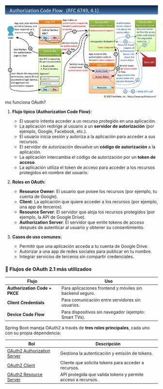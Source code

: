 ![oauth2-diagram.png](../res/oauth2-diagram.png)mo funciona OAuth?

1. **Flujo típico (Authorization Code Flow):**
    
    - El usuario intenta acceder a un recurso protegido en una aplicación.
    - La aplicación redirige al usuario a un **servidor de autorización** (por ejemplo, Google, Facebook, etc.).
    - El usuario inicia sesión y autoriza a la aplicación para acceder a sus recursos.
    - El servidor de autorización devuelve un **código de autorización** a la aplicación.
    - La aplicación intercambia el código de autorización por un **token de acceso**.
    - La aplicación utiliza el token de acceso para acceder a los recursos protegidos en nombre del usuario.
        
2. **Roles en OAuth:**
    
    - **Resource Owner**: El usuario que posee los recursos (por ejemplo, tu cuenta de Google).
    - **Client**: La aplicación que quiere acceder a los recursos (por ejemplo, una app de terceros).
    - **Resource Server**: El servidor que aloja los recursos protegidos (por ejemplo, la API de Google Drive).
    - **Authorization Server**: El servidor que emite tokens de acceso después de autenticar al usuario y obtener su consentimiento.
        
3. **Casos de uso comunes:**
    
    - Permitir que una aplicación acceda a tu cuenta de Google Drive.
    - Autorizar a una app de redes sociales para publicar en tu nombre.
    - Integrar servicios de terceros sin compartir credenciales.

### **🔹 Flujos de OAuth 2.1 más utilizados**

| **Flujo**                     | **Uso**                                                  |
| ----------------------------- | -------------------------------------------------------- |
| **Authorization Code + PKCE** | Para aplicaciones frontend y móviles sin backend seguro. |
| **Client Credentials**        | Para comunicación entre servidores sin usuarios.         |
| **Device Code Flow**          | Para dispositivos sin navegador (ejemplo: Smart TVs).    |
Spring Boot maneja OAuth2 a través de **tres roles principales**, cada uno con su propia dependencia:

| **Rol**                         | **Descripción**                                              |
| ------------------------------- | ------------------------------------------------------------ |
| [OAuth2 Authorization Server](OAuth2%20Authorization%20Server.md) | Gestiona la autenticación y emisión de tokens.               |
| [OAuth2 Client](OAuth2%20Client.md)               | Cliente que solicita tokens para acceder a recursos.         |
| [OAuth2 Resource Server](OAuth2%20Resource%20Server.md)      | API protegida que valida tokens y permite acceso a recursos. |
